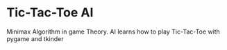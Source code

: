 # Tic-Tac-Toe AI 
Minimax Algorithm in game Theory. AI learns how to play Tic-Tac-Toe 
with pygame and tkinder
